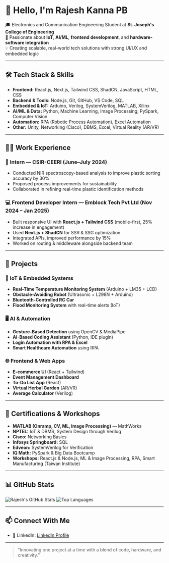 # 👋 Hello, I'm Rajesh Kanna PB

🎓 Electronics and Communication Engineering Student at **St. Joseph's College of Engineering**  
🔧 Passionate about **IoT**, **AI/ML**, **frontend development**, and **hardware-software integration**  
💡 Creating scalable, real-world tech solutions with strong UI/UX and embedded logic

---

## 🛠️ Tech Stack & Skills

- **Frontend:** React.js, Next.js, Tailwind CSS, ShadCN, JavaScript, HTML, CSS
- **Backend & Tools:** Node.js, Git, GitHub, VS Code, SQL
- **Embedded & IoT:** Arduino, Verilog, SystemVerilog, MATLAB, Xilinx
- **AI/ML & Data:** Python, Machine Learning, Image Processing, PySpark, Computer Vision
- **Automation:** RPA (Robotic Process Automation), Excel Automation
- **Other:** Unity, Networking (Cisco), DBMS, Excel, Virtual Reality (AR/VR)

---

## 🧑‍💻 Work Experience

### 🔬 **Intern — CSIR-CEERI (June–July 2024)**
- Conducted NIR spectroscopy-based analysis to improve plastic sorting accuracy by 30%
- Proposed process improvements for sustainability
- Collaborated in refining real-time plastic identification methods

### 💻 **Frontend Developer Intern — Emblock Tech Pvt Ltd (Nov 2024 – Jan 2025)**
- Built responsive UI with **React.js + Tailwind CSS** (mobile-first, 25% increase in engagement)
- Used **Next.js + ShadCN** for SSR & SSG optimization
- Integrated APIs, improved performance by 15%
- Worked on routing & middleware alongside backend team

---

## 🚀 Projects

### 🔧 IoT & Embedded Systems
- **Real-Time Temperature Monitoring System** (Arduino + LM35 + LCD)
- **Obstacle-Avoiding Robot** (Ultrasonic + L298N + Arduino)
- **Bluetooth-Controlled RC Car**
- **Flood Monitoring System** with real-time alerts (IoT)

### 🖥️ AI & Automation
- **Gesture-Based Detection** using OpenCV & MediaPipe
- **AI-Based Coding Assistant** (Python, IDE plugin)
- **Login Automation with RPA & Excel**
- **Smart Healthcare Automation** using RPA

### 🌐 Frontend & Web Apps
- **E-commerce UI** (React + Tailwind)
- **Event Management Dashboard**
- **To-Do List App** (React)
- **Virtual Herbal Garden** (AR/VR)
- **Average Calculator** (Verilog)

---

## 📜 Certifications & Workshops

- **MATLAB (Onramp, CV, ML, Image Processing)** — MathWorks
- **NPTEL:** IoT & DBMS, System Design through Verilog
- **Cisco:** Networking Basics
- **Infosys Springboard:** SQL
- **Edveon:** SystemVerilog for Verification
- **IQ Math:** PySpark & Big Data Bootcamp
- **Workshops:** React.js & Node.js, ML & Image Processing, RPA, Smart Manufacturing (Taiwan Institute)

---

## 📊 GitHub Stats

![Rajesh's GitHub Stats](https://github-readme-stats.vercel.app/api?username=rajeshkanna2004&show_icons=true&theme=radical)
![Top Languages](https://github-readme-stats.vercel.app/api/top-langs/?username=rajeshkanna2004&layout=compact&theme=radical)

---

## 📫 Connect With Me

- 🔗 LinkedIn: [LinkedIn Profile](https://www.linkedin.com/in/rajesh-kanna-pb-a98b14259/) 

---

> “Innovating one project at a time with a blend of code, hardware, and creativity.”

